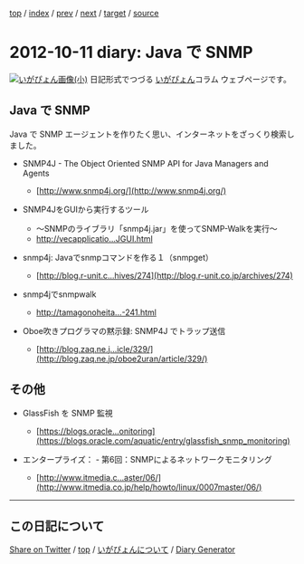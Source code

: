 [top](https://igapyon.github.io/diary/) 
 / [index](https://igapyon.github.io/diary/2012/index.html) 
 / [prev](https://igapyon.github.io/diary/2012/ig121010.html) 
 / [next](https://igapyon.github.io/diary/2012/ig121012.html) 
 / [target](https://igapyon.github.io/diary/2012/ig121011.html) 
 / [source](https://github.com/igapyon/diary/blob/gh-pages/2012/ig121011.html.src.md) 

2012-10-11 diary: Java で SNMP
=====================================================================================================
[![いがぴょん画像(小)](https://igapyon.github.io/diary/images/iga200306s.jpg "いがぴょん")](https://igapyon.github.io/diary/memo/memoigapyon.html) 日記形式でつづる [いがぴょん](https://igapyon.github.io/diary/memo/memoigapyon.html)コラム ウェブページです。

## Java で SNMP

Java で SNMP エージェントを作りたく思い、インターネットをざっくり検索しました。


* SNMP4J - The Object Oriented SNMP API for Java Managers and Agents
  * [http://www.snmp4j.org/](http://www.snmp4j.org/)



* SNMP4JをGUIから実行するツール
  * ～SNMPのライブラリ「snmp4j.jar」を使ってSNMP-Walkを実行～
  * [http://vecapplicatio...JGUI.html](http://vecapplication.appspot.com/SNMP4JGUI.html)



* snmp4j: Javaでsnmpコマンドを作る１（snmpget）
  * [http://blog.r-unit.c...hives/274](http://blog.r-unit.co.jp/archives/274)



* snmp4jでsnmpwalk
  * [http://tamagonoheita...-241.html](http://tamagonoheitai.blog105.fc2.com/blog-entry-241.html)



* Oboe吹きプログラマの黙示録: SNMP4J でトラップ送信
  * [http://blog.zaq.ne.j...icle/329/](http://blog.zaq.ne.jp/oboe2uran/article/329/)



## その他


* GlassFish を SNMP 監視
  * [https://blogs.oracle...onitoring](https://blogs.oracle.com/aquatic/entry/glassfish_snmp_monitoring)



* エンタープライズ： - 第6回：SNMPによるネットワークモニタリング
  * [http://www.itmedia.c...aster/06/](http://www.itmedia.co.jp/help/howto/linux/0007master/06/)




----------------------------------------------------------------------------------------------------

## この日記について

[Share on Twitter](https://twitter.com/intent/tweet?hashtags=igapyon%2Cdiary%2C%E3%81%84%E3%81%8C%E3%81%B4%E3%82%87%E3%82%93&text=Java+%E3%81%A7+SNMP&url=https%3A%2F%2Figapyon.github.io%2Fdiary%2F2012%2Fig121011.html) / [top](https://igapyon.github.io/diary/) / [いがぴょんについて](https://igapyon.github.io/diary/memo/memoigapyon.html) / [Diary Generator](https://github.com/igapyon/igapyonv3)
